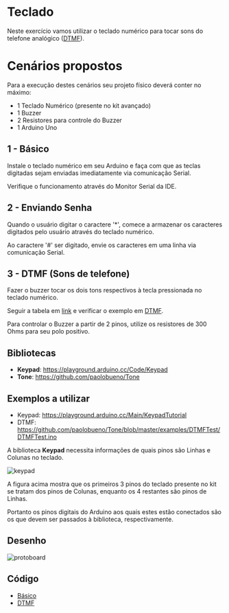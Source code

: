 # Teclado

Neste exercício vamos utilizar o teclado numérico para tocar sons do telefone analógico ([DTMF](https://en.wikipedia.org/wiki/Dual-tone_multi-frequency_signaling)).

# Cenários propostos

Para a execução destes cenários seu projeto físico deverá conter no máximo:

- 1 Teclado Numérico (presente no kit avançado)
- 1 Buzzer
- 2 Resistores para controle do Buzzer
- 1 Arduino Uno

## 1 - Básico

Instale o teclado numérico em seu Arduino e faça com que as teclas digitadas sejam enviadas imediatamente via comunicação Serial.

Verifique o funcionamento através do Monitor Serial da IDE.

## 2 - Enviando Senha

Quando o usuário digitar o caractere '*', comece a armazenar os caracteres digitados pelo usuário através do teclado numérico.

Ao caractere '#' ser digitado, envie os caracteres em uma linha via comunicação Serial.

## 3 - DTMF (Sons de telefone)

Fazer o buzzer tocar os dois tons respectivos à tecla pressionada no teclado numérico.

Seguir a tabela em [link](https://en.wikipedia.org/wiki/Dual-tone_multi-frequency_signaling#Keypad) e verificar o exemplo em [DTMF](https://github.com/paolobueno/Tone/blob/master/examples/DTMFTest/DTMFTest.pde).

Para controlar o Buzzer a partir de 2 pinos, utilize os resistores de 300 Ohms para seu polo positivo.

## Bibliotecas

- **Keypad**: https://playground.arduino.cc/Code/Keypad
- **Tone**: https://github.com/paolobueno/Tone

## Exemplos a utilizar

- Keypad: https://playground.arduino.cc/Main/KeypadTutorial
- DTMF: https://github.com/paolobueno/Tone/blob/master/examples/DTMFTest/DTMFTest.ino

A biblioteca **Keypad** necessita informações de quais pinos são Linhas e Colunas no teclado.

![keypad](https://www.robocore.net/upload/lojavirtual/164_4_H.png)

A figura acima mostra que os primeiros 3 pinos do teclado presente no kit se tratam dos pinos de Colunas, enquanto os 4 restantes são pinos de Linhas.

Portanto os pinos digitais do Arduino aos quais estes estão conectados são os que devem ser passados à biblioteca, respectivamente.

## Desenho

![protoboard](https://github.com/senai-sp/iot-exercicios/blob/master/10-teclado/circuito.png)

## Código

- [Básico](https://github.com/senai-sp/iot-exercicios/blob/master/10-teclado/teclado/teclado.ino)
- [DTMF](https://github.com/senai-sp/iot-exercicios/blob/master/10-teclado/dtmf/dtmf.ino)
